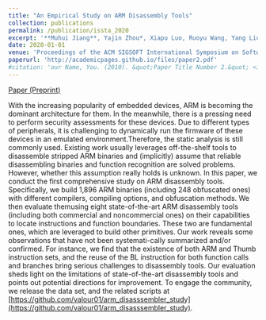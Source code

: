 ```yaml
---
title: "An Empirical Study on ARM Disassembly Tools"
collection: publications
permalink: /publication/issta_2020
excerpt: '**Muhui Jiang**, Yajin Zhou*, Xiapu Luo, Ruoyu Wang, Yang Liu, Kui Ren'
date: 2020-01-01
venue: 'Proceedings of the ACM SIGSOFT International Symposium on Software Testing and Analysis (**ISSTA 2020 To Appear**)'
paperurl: 'http://academicpages.github.io/files/paper2.pdf'
#citation: 'our Name, You. (2010). &quot;Paper Title Number 2.&quot; <i>Journal 1</i>. 1(2).'
---
```


[Paper (Preprint)](https://www.muhui.site/files/issta20.pdf)

With the increasing popularity of embedded devices, ARM is becoming the dominant architecture for them. In the meanwhile, there is a pressing need to perform security assessments for these devices. Due to different types of peripherals, it is challenging to dynamically run the firmware of these devices in an emulated environment.Therefore, the static analysis is still commonly used. Existing work usually leverages off-the-shelf tools to disassemble stripped ARM binaries and (implicitly) assume that reliable disassembling binaries and function recognition are solved problems. However, whether this assumption really holds is unknown.
In  this  paper,  we  conduct  the  first  comprehensive  study  on ARM disassembly tools. Specifically, we build 1,896 ARM binaries (including 248 obfuscated ones) with different compilers, compiling options, and obfuscation methods. We then evaluate themusing eight state-of-the-art ARM disassembly tools (including both commercial and noncommercial ones) on their capabilities to locate instructions and function boundaries. These two are fundamental ones, which are leveraged to build other primitives. Our work  reveals  some  observations  that  have  not  been  systemati-cally summarized and/or confirmed. For instance, we find that the existence of both ARM and Thumb instruction sets, and the reuse of the BL instruction for both function calls and branches bring serious challenges to disassembly tools. Our evaluation sheds light on the limitations of state-of-the-art disassembly tools and points out potential directions for improvement. To engage the community,  we  release  the  data  set,  and  the  related  scripts  at [https://github.com/valour01/arm_disasssembler_study](https://github.com/valour01/arm_disasssembler_study).

